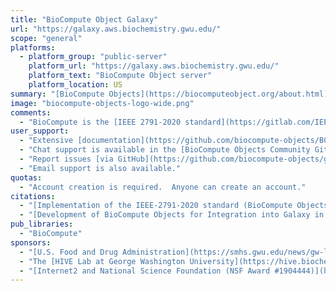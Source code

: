 ```yaml
---
title: "BioCompute Object Galaxy"
url: "https://galaxy.aws.biochemistry.gwu.edu/"
scope: "general"
platforms:
  - platform_group: "public-server"
    platform_url: "https://galaxy.aws.biochemistry.gwu.edu/"
    platform_text: "BioCompute Object server"
    platform_location: US
summary: "[BioCompute Objects](https://biocomputeobject.org/about.html)  is a standard for communication of High-throughput Sequencing (HTS) analysis results, data set creation and curation, and bioinformatics verification protocols."
image: "biocompute-objects-logo-wide.png"
comments:
  - "BioCompute is the [IEEE 2791-2020 standard](https://gitlab.com/IEEE-SA/2791/ieee-2791-schema) or bioinformatics pipelines/workflows in the High-Throughput Sequencing (HTS) space and other computational workflows. The BioCompute standard is supported by [Google Cloud](https://www.blog.google/products/google-cloud/building-a-global-biomedical-data-ecosystem-with-the-national-institutes-of-health/) for workflow sharing and [by the FDA](https://www.federalregister.gov/documents/2020/07/22/2020-15771/electronic-submissions-data-standards-support-for-the-international-institute-of-electrical-and) Centers, CDER, CBER, and CFSAN, for regulatory submissions on a voluntary submitter basis."
user_support:
  - "Extensive [documentation](https://github.com/biocompute-objects/BCO_Specification)"
  - "Chat support is available in the [BioCompute Objects Community Gitter channel](https://gitter.im/biocompute-objects/community)"
  - "Report issues [via GitHub](https://github.com/biocompute-objects/galaxy/issues/new)"
  - "Email support is also available."
quotas:
  - "Account creation is required.  Anyone can create an account."
citations:
  - "[Implementation of the IEEE-2791-2020 standard (BioCompute Objects) in Galaxy via workflow invocations](https://sched.co/clAB), presentation by Hadley King at BCC2020."
  - "[Development of BioCompute Objects for Integration into Galaxy in a Cloud Computing Environment](https://www.youtube.com/watch?v=8pwss1SY8Tg&list=PLLIsQFBBoJG8EWC0DDwehjCn56mejEtCA&index=2&t=1276s) presented by Raja Mazumder, Jonathon Keeney, Hadley King, and Janisha Patel during the Exploring Clouds for Acceleration of Science (E-CAS) panel at the 2020 Internet2 Global Summit."
pub_libraries:
  - "BioCompute"
sponsors:
  - "[U.S. Food and Drug Administration](https://smhs.gwu.edu/news/gw-led-consortium-receives-22m-grant-fund-biocompute-object-specification-project)"
  - "The [HIVE Lab at George Washington University](https://hive.biochemistry.gwu.edu/home)."
  - "[Internet2 and National Science Foundation (NSF Award #1904444)](https://www.internet2.edu/vision-initiatives/initiatives/exploring-clouds-acceleration-science/#phase1)"
---
```

